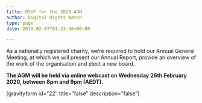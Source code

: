 ```yaml
---
title: RSVP for the 2020 AGM
author: Digital Rights Watch
type: page
date: 2019-02-07T01:23:36+00:00

---
```

As a nationally registered charity, we&#8217;re required to hold our Annual General Meeting, at which we will present our Annual Report, provide an overview of the work of the organisation and elect a new board.

**The AGM will be held via online webcast on Wednesday 26th February 2020, between 8pm and 9pm (AEDT).**


[gravityform id=&#8221;22&#8243; title=&#8221;false&#8221; description=&#8221;false&#8221;]
